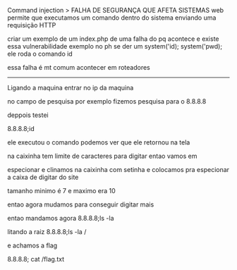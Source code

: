 Command injection > FALHA DE SEGURANÇA QUE AFETA SISTEMAS web
permite que executamos um comando dentro do sistema enviando uma requisição HTTP


criar um exemplo de um index.php de uma falha do pq acontece e existe essa vulnerabilidade
exemplo no ph se der um system('id);  system('pwd); ele roda o comando id

essa falha é mt comum acontecer em roteadores


---

Ligando a maquina 
entrar no ip da maquina

no campo de pesquisa por exemplo  fizemos pesquisa para o 8.8.8.8

deppois testei 

8.8.8.8;id

ele executou o comando podemos ver que ele retornou na tela

na caixinha tem limite de caracteres para digitar entao vamos em

especionar e clinamos na caixinha com setinha e colocamos pra especionar a caixa de digitar do site

tamanho minimo é 7 e maximo era 10

entao agora mudamos para conseguir digitar mais


entao mandamos agora 8.8.8.8;ls -la

litando a raiz
8.8.8.8;ls -la /

e achamos a flag 

8.8.8.8; cat /flag.txt